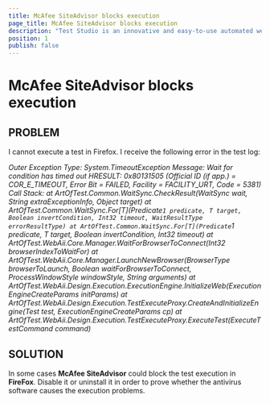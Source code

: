 ```yaml
---
title: McAfee SiteAdvisor blocks execution 
page_title: McAfee SiteAdvisor blocks execution
description: "Test Studio is an innovative and easy-to-use automated web, WPF and load testing solution. Test Studio tests support essential technologies like ASP.NET AJAX, Silverlight, PHP and MVC. HTML5, Testing framework, functional testing, performance testing, load testing, exploratory testing, manual testing."
position: 1
publish: false
---
```

# McAfee SiteAdvisor blocks execution

## PROBLEM

I cannot execute a test in Firefox. I receive the following error in the test log:

*Outer Exception Type: System.TimeoutException
     Message: Wait for condition has timed out
     HRESULT: 0x80131505 (Official ID (if app.) = COR_E_TIMEOUT, Error Bit = FAILED, Facility = FACILITY_URT, Code = 5381)
     Call Stack:
          at ArtOfTest.Common.WaitSync.CheckResult(WaitSync wait, String extraExceptionInfo, Object target)
          at ArtOfTest.Common.WaitSync.For[T](Predicate`1 predicate, T target, Boolean invertCondition, Int32 timeout, WaitResultType errorResultType)
          at ArtOfTest.Common.WaitSync.For[T](Predicate`1 predicate, T target, Boolean invertCondition, Int32 timeout)
          at ArtOfTest.WebAii.Core.Manager.WaitForBrowserToConnect(Int32 browserIndexToWaitFor)
          at ArtOfTest.WebAii.Core.Manager.LaunchNewBrowser(BrowserType browserToLaunch, Boolean waitForBrowserToConnect, ProcessWindowStyle windowStyle, String arguments)
          at ArtOfTest.WebAii.Design.Execution.ExecutionEngine.InitializeWeb(ExecutionEngineCreateParams initParams)
          at ArtOfTest.WebAii.Design.Execution.TestExecuteProxy.CreateAndInitializeEngine(Test test, ExecutionEngineCreateParams cp)
          at ArtOfTest.WebAii.Design.Execution.TestExecuteProxy.ExecuteTest(ExecuteTestCommand command)*

## SOLUTION

In some cases **McAfee SiteAdvisor** could block the test execution in **FireFox**. Disable it or uninstall it in order to prove whether the antivirus software causes the execution problems.

